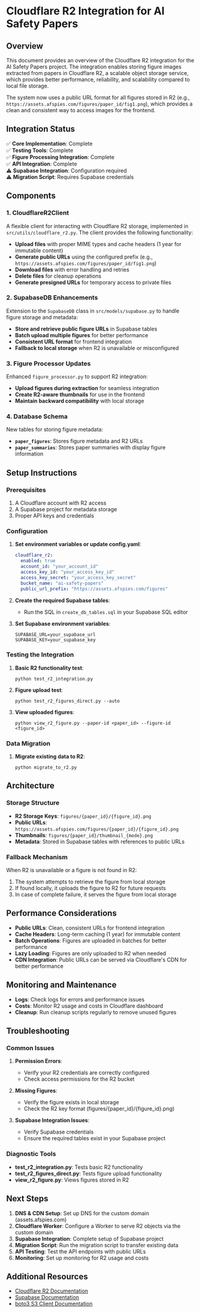 # Cloudflare R2 Integration for AI Safety Papers

## Overview

This document provides an overview of the Cloudflare R2 integration for the AI Safety Papers project. The integration enables storing figure images extracted from papers in Cloudflare R2, a scalable object storage service, which provides better performance, reliability, and scalability compared to local file storage.

The system now uses a public URL format for all figures stored in R2 (e.g., `https://assets.afspies.com/figures/paper_id/fig1.png`), which provides a clean and consistent way to access images for the frontend.

## Integration Status

✅ **Core Implementation**: Complete  
✅ **Testing Tools**: Complete  
✅ **Figure Processing Integration**: Complete  
✅ **API Integration**: Complete  
⚠️ **Supabase Integration**: Configuration required  
⚠️ **Migration Script**: Requires Supabase credentials  

## Components

### 1. CloudflareR2Client

A flexible client for interacting with Cloudflare R2 storage, implemented in `src/utils/cloudflare_r2.py`. The client provides the following functionality:

- **Upload files** with proper MIME types and cache headers (1 year for immutable content)
- **Generate public URLs** using the configured prefix (e.g., `https://assets.afspies.com/figures/paper_id/fig1.png`)
- **Download files** with error handling and retries
- **Delete files** for cleanup operations
- **Generate presigned URLs** for temporary access to private files

### 2. SupabaseDB Enhancements

Extension to the `SupabaseDB` class in `src/models/supabase.py` to handle figure storage and metadata:

- **Store and retrieve public figure URLs** in Supabase tables
- **Batch upload multiple figures** for better performance
- **Consistent URL format** for frontend integration
- **Fallback to local storage** when R2 is unavailable or misconfigured

### 3. Figure Processor Updates

Enhanced `figure_processor.py` to support R2 integration:

- **Upload figures during extraction** for seamless integration
- **Create R2-aware thumbnails** for use in the frontend
- **Maintain backward compatibility** with local storage

### 4. Database Schema

New tables for storing figure metadata:

- **`paper_figures`**: Stores figure metadata and R2 URLs
- **`paper_summaries`**: Stores paper summaries with display figure information

## Setup Instructions

### Prerequisites

1. A Cloudflare account with R2 access
2. A Supabase project for metadata storage
3. Proper API keys and credentials

### Configuration

1. **Set environment variables or update config.yaml**:
   ```yaml
   cloudflare_r2:
     enabled: true
     account_id: "your_account_id"
     access_key_id: "your_access_key_id"
     access_key_secret: "your_access_key_secret"
     bucket_name: "ai-safety-papers"
     public_url_prefix: "https://assets.afspies.com/figures"
   ```

2. **Create the required Supabase tables**:
   - Run the SQL in `create_db_tables.sql` in your Supabase SQL editor

3. **Set Supabase environment variables**:
   ```
   SUPABASE_URL=your_supabase_url
   SUPABASE_KEY=your_supabase_key
   ```

### Testing the Integration

1. **Basic R2 functionality test**:
   ```
   python test_r2_integration.py
   ```

2. **Figure upload test**:
   ```
   python test_r2_figures_direct.py --auto
   ```

3. **View uploaded figures**:
   ```
   python view_r2_figure.py --paper-id <paper_id> --figure-id <figure_id>
   ```

### Data Migration

1. **Migrate existing data to R2**:
   ```
   python migrate_to_r2.py
   ```

## Architecture

### Storage Structure

- **R2 Storage Keys**: `figures/{paper_id}/{figure_id}.png`
- **Public URLs**: `https://assets.afspies.com/figures/{paper_id}/{figure_id}.png`
- **Thumbnails**: `figures/{paper_id}/thumbnail_{mode}.png`
- **Metadata**: Stored in Supabase tables with references to public URLs

### Fallback Mechanism

When R2 is unavailable or a figure is not found in R2:

1. The system attempts to retrieve the figure from local storage
2. If found locally, it uploads the figure to R2 for future requests
3. In case of complete failure, it serves the figure from local storage

## Performance Considerations

- **Public URLs**: Clean, consistent URLs for frontend integration
- **Cache Headers**: Long-term caching (1 year) for immutable content
- **Batch Operations**: Figures are uploaded in batches for better performance
- **Lazy Loading**: Figures are only uploaded to R2 when needed
- **CDN Integration**: Public URLs can be served via Cloudflare's CDN for better performance

## Monitoring and Maintenance

- **Logs**: Check logs for errors and performance issues
- **Costs**: Monitor R2 usage and costs in Cloudflare dashboard
- **Cleanup**: Run cleanup scripts regularly to remove unused figures

## Troubleshooting

### Common Issues

1. **Permission Errors**:
   - Verify your R2 credentials are correctly configured
   - Check access permissions for the R2 bucket

2. **Missing Figures**:
   - Verify the figure exists in local storage
   - Check the R2 key format (figures/{paper_id}/{figure_id}.png)

3. **Supabase Integration Issues**:
   - Verify Supabase credentials
   - Ensure the required tables exist in your Supabase project

### Diagnostic Tools

- **test_r2_integration.py**: Tests basic R2 functionality
- **test_r2_figures_direct.py**: Tests figure upload functionality
- **view_r2_figure.py**: Views figures stored in R2

## Next Steps

1. **DNS & CDN Setup**: Set up DNS for the custom domain (assets.afspies.com)
2. **Cloudflare Worker**: Configure a Worker to serve R2 objects via the custom domain
3. **Supabase Integration**: Complete setup of Supabase project
4. **Migration Script**: Run the migration script to transfer existing data
5. **API Testing**: Test the API endpoints with public URLs
6. **Monitoring**: Set up monitoring for R2 usage and costs

## Additional Resources

- [Cloudflare R2 Documentation](https://developers.cloudflare.com/r2/)
- [Supabase Documentation](https://supabase.io/docs)
- [boto3 S3 Client Documentation](https://boto3.amazonaws.com/v1/documentation/api/latest/reference/services/s3.html)